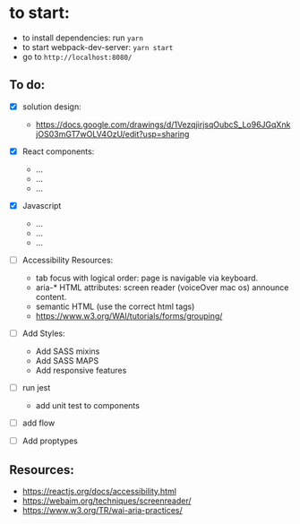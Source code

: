 # to start:
- to install dependencies: run `yarn`
- to start webpack-dev-server: `yarn start`
- go to `http://localhost:8080/`

## To do:
- [x] solution design:
  - https://docs.google.com/drawings/d/1VezqjirjsqOubcS_Lo96JGqXnkjOS03mGT7wOLV4OzU/edit?usp=sharing

- [x] React components:
  - ...
  - ...
  - ...

- [x] Javascript
  - ...
  - ...
  - ...

- [ ] Accessibility Resources:
  - tab focus with logical order: page is navigable via keyboard.
  - aria-* HTML attributes: screen reader (voiceOver mac os) announce content.
  - semantic HTML (use the correct html tags)
  - https://www.w3.org/WAI/tutorials/forms/grouping/

- [ ] Add Styles:
  - Add SASS mixins
  - Add SASS MAPS
  - Add responsive features

- [ ] run jest
  - add unit test to components

- [ ] add flow

- [ ] Add proptypes


## Resources:
- https://reactjs.org/docs/accessibility.html
- https://webaim.org/techniques/screenreader/
- https://www.w3.org/TR/wai-aria-practices/ 